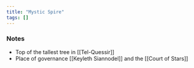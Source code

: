 ```yaml
---
title: "Mystic Spire"
tags: []
---
```


### Notes

- Top of the tallest tree in [[Tel-Quessir]]
- Place of governance [[Keyleth Siannodel]] and the [[Court of Stars]]

